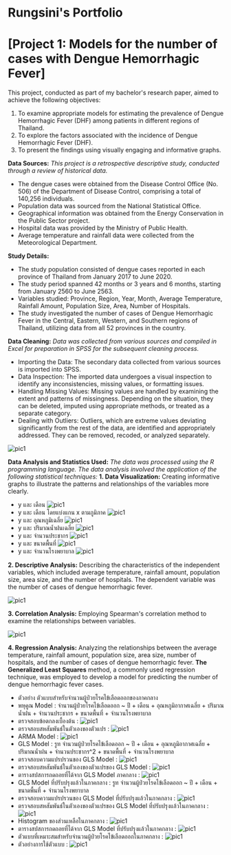 # Rungsini's Portfolio

# [Project 1: Models for the number of cases with Dengue Hemorrhagic Fever]

This project, conducted as part of my bachelor's research paper, aimed to achieve the following objectives:
1. To examine appropriate models for estimating the prevalence of Dengue Hemorrhagic Fever (DHF) among patients in different regions of Thailand.
2. To explore the factors associated with the incidence of Dengue Hemorrhagic Fever (DHF).
3. To present the findings using visually engaging and informative graphs.

**Data Sources:**
*This project is a retrospective descriptive study, conducted through a review of historical data.*
- The dengue cases were obtained from the Disease Control Office (No. 506) of the Department of Disease Control, comprising a total of 140,256 individuals.
- Population data was sourced from the National Statistical Office.
- Geographical information was obtained from the Energy Conservation in the Public Sector project.
- Hospital data was provided by the Ministry of Public Health.
- Average temperature and rainfall data were collected from the Meteorological Department.

**Study Details:**
- The study population consisted of dengue cases reported in each province of Thailand from January 2017 to June 2020.
- The study period spanned 42 months or 3 years and 6 months, starting from January 2560 to June 2563.
- Variables studied: Province, Region, Year, Month, Average Temperature, Rainfall Amount, Population Size, Area, Number of Hospitals.
- The study investigated the number of cases of Dengue Hemorrhagic Fever in the Central, Eastern, Western, and Southern regions of Thailand, utilizing data from all 52 provinces in the country.

**Data Cleaning:**
*Data was collected from various sources and compiled in Excel for preparation in SPSS for the subsequent cleaning process.*
- Importing the Data: The secondary data collected from various sources is imported into SPSS.
- Data Inspection: The imported data undergoes a visual inspection to identify any inconsistencies, missing values, or formatting issues.
- Handling Missing Values: Missing values are handled by examining the extent and patterns of missingness. Depending on the situation, they can be deleted, imputed using appropriate methods, or treated as a separate category.
- Dealing with Outliers: Outliers, which are extreme values deviating significantly from the rest of the data, are identified and appropriately addressed. They can be removed, recoded, or analyzed separately.

![pic1](dv-2024.png)

**Data Analysis and Statistics Used:**
*The data was processed using the R programming language. The data analysis involved the application of the following statistical techniques:*
**1. Data Visualization:** Creating informative graphs to illustrate the patterns and relationships of the variables more clearly.
- y และ เดือน ![pic1](dv-2024.png)
- y และ เดือน โดยแบ่งแกน x ตามภูมิภาค ![pic1](dv-2024.png)
- y และ อุณหภูมิเฉลี่ย ![pic1](dv-2024.png)
- y และ ปริมาณน้ำฝนเฉลี่ย ![pic1](dv-2024.png)
- y และ จำนวนประชากร ![pic1](dv-2024.png)
- y และ ขนาดพื้นที่ ![pic1](dv-2024.png)
- y และ จำนวนโรงพยาบาล ![pic1](dv-2024.png)

**2. Descriptive Analysis:** Describing the characteristics of the independent variables, which included average temperature, rainfall amount, population size, area size, and the number of hospitals. The dependent variable was the number of cases of dengue hemorrhagic fever.

![pic1](dv-2024.png)

**3. Correlation Analysis:** Employing Spearman's correlation method to examine the relationships between variables.

![pic1](dv-2024.png)

**4. Regression Analysis:** Analyzing the relationships between the average temperature, rainfall amount, population size, area size, number of hospitals, and the number of cases of dengue hemorrhagic fever. **The Generalized Least Squares** method, a commonly used regression technique, was employed to develop a model for predicting the number of dengue hemorrhagic fever cases.

- ตัวอย่าง ตัวแบบสำหรับจำนวนผู้ป่วยโรคไข้เลือดออกของภาคกลาง
- พหุคูณ Model : จำนวนผู้ป่วยโรคไข้เลือดออก ~ ปี + เดือน + อุณหภูมิอากาศเฉลี่ย + ปริมาณน้ำฝน + จำนวนประชากร + ขนาดพื้นที่ + จำนวนโรงพยาบาล
- ตรวจสอบข้อตกลงเบื้องต้น : ![pic1](dv-2024.png)
- ตรวจสอบสหสัมพันธ์ในตัวเองของตัวแปร : ![pic1](dv-2024.png)
- ARMA Model : ![pic1](dv-2024.png)
- GLS Model : รูท จำนวนผู้ป่วยโรคไข้เลือดออก ~ ปี + เดือน + อุณหภูมิอากาศเฉลี่ย + ปริมาณน้ำฝน + จำนวนประชากร^2 + ขนาดพื้นที่ + จำนวนโรงพยาบาล
- ตรวจสอบความแปรปรวนของ GLS Model : ![pic1](dv-2024.png)
- ตรวจสอบสหสัมพันธ์ในตัวเองของตัวแปรของ GLS Model : ![pic1](dv-2024.png)
- ตารางสปสการถดถอยที่ได้จาก GLS Model ภาคกลาง : ![pic1](dv-2024.png)
- GLS Model ที่ปรับปรุงแล้วในภาคกลาง : รูท จำนวนผู้ป่วยโรคไข้เลือดออก ~ ปี + เดือน + ขนาดพื้นที่ + จำนวนโรงพยาบาล
- ตรวจสอบความแปรปรวนของ GLS Model ที่ปรับปรุงแล้วในภาคกลาง : ![pic1](dv-2024.png)
- ตรวจสอบสหสัมพันธ์ในตัวเองของตัวแปรของ GLS Model ที่ปรับปรุงแล้วในภาคกลาง : ![pic1](dv-2024.png)
- Histogram ของส่วนเหลือในภาคกลาง : ![pic1](dv-2024.png)
- ตารางสปสการถดถอยที่ได้จาก GLS Model ที่ปรับปรุงแล้วในภาคกลาง : ![pic1](dv-2024.png)
- ตัวแบบที่เหมาะสมสำหรับจำนวนผู้ป่วยโรคไข้เลือดออกในภาคกลาง : ![pic1](dv-2024.png)
- ตัวอย่างการใช้ตัวแบบ : ![pic1](dv-2024.png)
